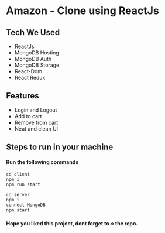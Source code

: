 # Amazon - Clone using ReactJs

## Tech We Used

- ReactJs
- MongoDB Hosting
- MongoDB Auth
- MongoDB Storage
- React-Dom
- React Redux


## Features

- Login and Logout
- Add to cart
- Remove from cart
- Neat and clean UI

## Steps to run in your machine

#### Run the following commands

```
cd client
npm i
npm run start
```
```
cd server
npm i
connect MongoDB
npm start
```




#### Hope you liked this project, dont forget to ⭐ the repo.
